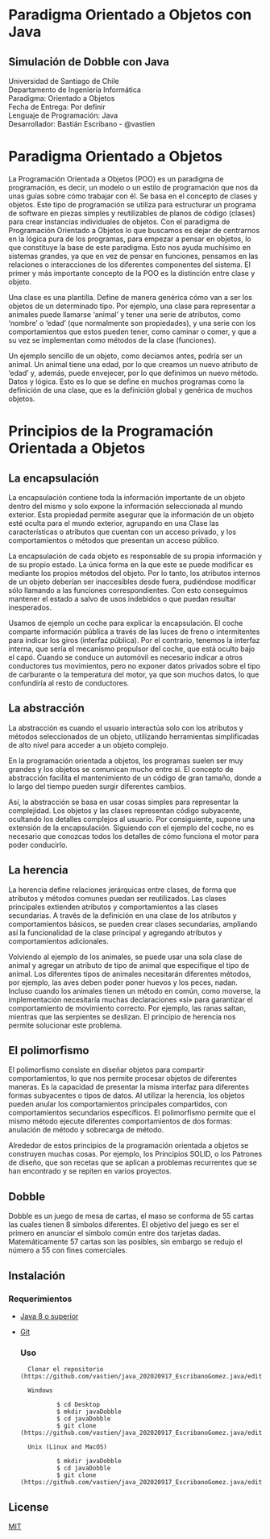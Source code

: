 # Paradigma Orientado a Objetos con Java
## Simulación de Dobble con Java

Universidad de Santiago de Chile            
Departamento de Ingeniería Informática                
Paradigma: Orientado a Objetos           
Fecha de Entrega: Por definir                 
Lenguaje de Programación: Java              
Desarrollador: Bastián Escribano - @vastien              

# Paradigma Orientado a Objetos

La Programación Orientada a Objetos (POO) es un paradigma de programación, es decir, un modelo o un estilo de programación que nos da unas guías sobre cómo trabajar con él. Se basa en el concepto de clases y objetos. Este tipo de programación se utiliza para estructurar un programa de software en piezas simples y reutilizables de planos de código (clases) para crear instancias individuales de objetos. 
Con el paradigma de Programación Orientado a Objetos lo que buscamos es dejar de centrarnos en la lógica pura de los programas, para empezar a pensar en objetos, lo que constituye la base de este paradigma. Esto nos ayuda muchísimo en sistemas grandes, ya que en vez de pensar en funciones, pensamos en las relaciones o interacciones de los diferentes componentes del sistema.
El primer y más importante concepto de la POO es la distinción entre clase y objeto.

Una clase es una plantilla. Define de manera genérica cómo van a ser los objetos de un determinado tipo. Por ejemplo, una clase para representar a animales puede llamarse ‘animal’ y tener una serie de atributos, como ‘nombre’ o ‘edad’ (que normalmente son propiedades), y una serie con los comportamientos que estos pueden tener, como caminar o comer, y que a su vez se implementan como métodos de la clase (funciones).

Un ejemplo sencillo de un objeto, como decíamos antes, podría ser un animal. Un animal tiene una edad, por lo que creamos un nuevo atributo de ‘edad’ y, además, puede envejecer, por lo que definimos un nuevo método. Datos y lógica. Esto es lo que se define en muchos programas como la definición de una clase, que es la definición global y genérica de muchos objetos.

# Principios de la Programación Orientada a Objetos 

## La encapsulación
La encapsulación contiene toda la información importante de un objeto dentro del mismo y solo expone la información seleccionada al mundo exterior. 
Esta propiedad permite asegurar que la información de un objeto esté oculta para el mundo exterior, agrupando en una Clase las características o atributos que cuentan con un acceso privado, y los comportamientos o métodos que presentan un acceso público.

La encapsulación de cada objeto es responsable de su propia información y de su propio estado. La única forma en la que este se puede modificar es mediante los propios métodos del objeto. Por lo tanto, los atributos internos de un objeto deberían ser inaccesibles desde fuera, pudiéndose modificar sólo llamando a las funciones correspondientes. Con esto conseguimos mantener el estado a salvo de usos indebidos o que puedan resultar inesperados. 

Usamos de ejemplo un coche para explicar la encapsulación. El coche comparte información pública a través de las luces de freno o intermitentes para indicar los giros (interfaz pública). Por el contrario, tenemos la interfaz interna, que sería el mecanismo propulsor del coche, que está oculto bajo el capó. Cuando se conduce un automóvil es necesario indicar a otros conductores tus movimientos, pero no exponer datos privados sobre el tipo de carburante o la temperatura del motor, ya que son muchos datos, lo que confundiría al resto de conductores.

## La abstracción
La abstracción es cuando el usuario interactúa solo con los atributos y métodos seleccionados de un objeto, utilizando herramientas simplificadas de alto nivel para acceder a un objeto complejo.

En la programación orientada a objetos, los programas suelen ser muy grandes y los objetos se comunican mucho entre sí. El concepto de abstracción facilita el mantenimiento de un código de gran tamaño, donde a lo largo del tiempo pueden surgir diferentes cambios.

Así, la abstracción se basa en usar cosas simples para representar la complejidad. Los objetos y las clases representan código subyacente, ocultando los detalles complejos al usuario. Por consiguiente, supone una extensión de la encapsulación. Siguiendo con el ejemplo del coche, no es necesario que conozcas todos los detalles de cómo funciona el motor para poder conducirlo.

## La herencia
La herencia define relaciones jerárquicas entre clases, de forma que atributos y métodos comunes puedan ser reutilizados. Las clases principales extienden atributos y comportamientos a las clases secundarias. A través de la definición en una clase de los atributos y comportamientos básicos, se pueden crear clases secundarias, ampliando así la funcionalidad de la clase principal y agregando atributos y comportamientos adicionales.

Volviendo al ejemplo de los animales, se puede usar una sola clase de animal y agregar un atributo de tipo de animal que especifique el tipo de animal. Los diferentes tipos de animales necesitarán diferentes métodos, por ejemplo, las aves deben poder poner huevos y los peces, nadan. Incluso cuando los animales tienen un método en común, como moverse, la implementación necesitaría muchas declaraciones «si» para garantizar el comportamiento de movimiento correcto. Por ejemplo, las ranas saltan, mientras que las serpientes se deslizan. El principio de herencia nos permite solucionar este problema.

## El polimorfismo
El polimorfismo consiste en diseñar objetos para compartir comportamientos, lo que nos permite procesar objetos de diferentes maneras. Es la capacidad de presentar la misma interfaz para diferentes formas subyacentes o tipos de datos. Al utilizar la herencia, los objetos pueden anular los comportamientos principales compartidos, con comportamientos secundarios específicos. El polimorfismo permite que el mismo método ejecute diferentes comportamientos de dos formas: anulación de método y sobrecarga de método.

Alrededor de estos principios de la programación orientada a objetos se construyen muchas cosas. Por ejemplo, los Principios SOLID, o los Patrones de diseño, que son recetas que se aplican a problemas recurrentes que se han encontrado y se repiten en varios proyectos.


## Dobble
Dobble es un juego de mesa de cartas, el maso se conforma de 55 cartas las cuales tienen 8 símbolos diferentes. El objetivo del juego es ser el primero en anunciar el símbolo común entre dos tarjetas dadas. Matemáticamente 57 cartas son las posibles, sin embargo se redujo el número a 55 con fines comerciales. 

## Instalación

### Requerimientos
* [Java 8 o superior](https://www.java.com/es/download/ie_manual.jsp)         
* [Git](https://git-scm.com/downloads)

  ### Uso

        Clonar el repositorio (https://github.com/vastien/java_202020917_EscribanoGomez.java/edit/main/README.md)
        
        Windows
        
                $ cd Desktop
                $ mkdir javaDobble
                $ cd javaDobble
                $ git clone (https://github.com/vastien/java_202020917_EscribanoGomez.java/edit/main/README.md)
                
        Unix (Linux and MacOS) 
        
                $ mkdir javaDobble
                $ cd javaDobble
                $ git clone (https://github.com/vastien/java_202020917_EscribanoGomez.java/edit/main/README.md)

        
## License
[MIT](https://choosealicense.com/licenses/mit/)

